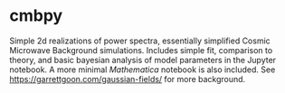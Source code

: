# cmbpy
Simple 2d realizations of power spectra, essentially simplified Cosmic Microwave Background simulations.  Includes simple fit, comparison to theory, and basic bayesian analysis of model parameters in the Jupyter notebook.  A more minimal _Mathematica_ notebook is also included.  See https://garrettgoon.com/gaussian-fields/ for more background.
